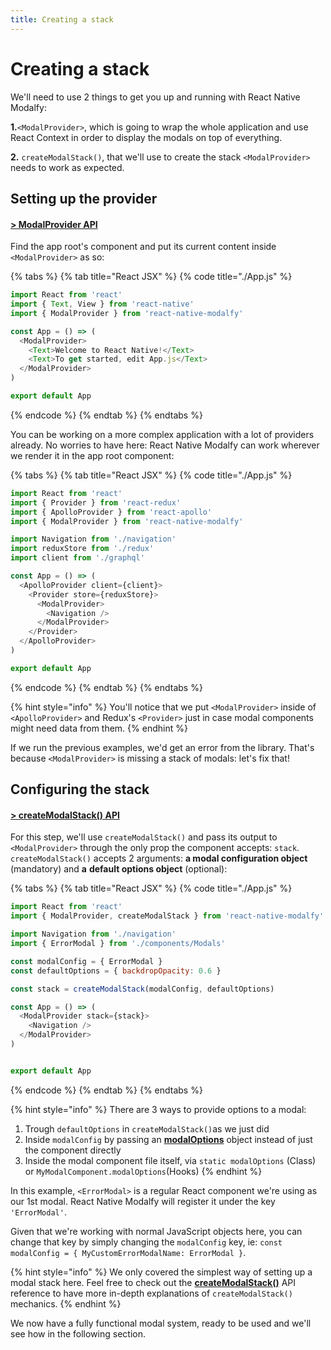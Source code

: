 ```yaml
---
title: Creating a stack
---
```


# Creating a stack

We'll need to use 2 things to get you up and running with React Native Modalfy:

**1.**`<ModalProvider>`, which is going to wrap the whole application and use React Context in order to display the modals on top of everything. 

**2.** `createModalStack()`, that we'll use to create the stack `<ModalProvider>` needs to work as expected.

## Setting up the provider <a id="provider"></a>

#### [&gt; ModalProvider API](../api/modalprovider.md)

Find the app root's component and put its current content inside `<ModalProvider>` as so:

{% tabs %}
{% tab title="React JSX" %}
{% code title="./App.js" %}
```javascript
import React from 'react'
import { Text, View } from 'react-native'
import { ModalProvider } from 'react-native-modalfy'

const App = () => (
  <ModalProvider>
    <Text>Welcome to React Native!</Text>
    <Text>To get started, edit App.js</Text>
  </ModalProvider>
)

export default App

```
{% endcode %}
{% endtab %}
{% endtabs %}

You can be working on a more complex application with a lot of providers already. No worries to have here: React Native Modalfy can work wherever we render it in the app root component:

{% tabs %}
{% tab title="React JSX" %}
{% code title="./App.js" %}
```javascript
import React from 'react'
import { Provider } from 'react-redux'
import { ApolloProvider } from 'react-apollo'
import { ModalProvider } from 'react-native-modalfy'

import Navigation from './navigation'
import reduxStore from './redux'
import client from './graphql'

const App = () => (
  <ApolloProvider client={client}>
    <Provider store={reduxStore}>
      <ModalProvider>
        <Navigation />
      </ModalProvider>
    </Provider>
  </ApolloProvider>
)

export default App
```
{% endcode %}
{% endtab %}
{% endtabs %}

{% hint style="info" %}
You'll notice that we put `<ModalProvider>` inside of `<ApolloProvider>` and Redux's `<Provider>` just in case modal components might need data from them.
{% endhint %}

If we run the previous examples, we'd get an error from the library. That's because `<ModalProvider>` is missing a stack of modals: let's fix that!

## Configuring the stack <a id="configuring"></a>

#### [&gt; createModalStack\(\) API](../api/createmodalstack.md)

For this step, we'll use `createModalStack()` and pass its output to `<ModalProvider>` through the only prop the component accepts: `stack`. `createModalStack()` accepts 2 arguments: **a modal configuration object** \(mandatory\) and **a** **default options object** \(optional\):

{% tabs %}
{% tab title="React JSX" %}
{% code title="./App.js" %}
```javascript
import React from 'react'
import { ModalProvider, createModalStack } from 'react-native-modalfy'

import Navigation from './navigation'
import { ErrorModal } from './components/Modals'

const modalConfig = { ErrorModal }
const defaultOptions = { backdropOpacity: 0.6 }

const stack = createModalStack(modalConfig, defaultOptions)

const App = () => (
  <ModalProvider stack={stack}>
    <Navigation />
  </ModalProvider>
)


export default App
```
{% endcode %}
{% endtab %}
{% endtabs %}

{% hint style="info" %}
There are 3 ways to provide options to a modal:

1. Trough `defaultOptions` in `createModalStack()`as we just did
2. Inside `modalConfig` by passing an [**modalOptions**](../api/types/modaloptions.md) object instead of just the component directly
3. Inside the modal component file itself, via `static modalOptions` \(Class\) or `MyModalComponent.modalOptions`\(Hooks\)
{% endhint %}

In this example, `<ErrorModal>` is a regular React component we're using as our 1st modal. React Native Modalfy will register it under the key `'ErrorModal'`. 

Given that we're working with normal JavaScript objects here, you can change that key by simply changing the `modalConfig` key, ie: `const modalConfig = { MyCustomErrorModalName: ErrorModal }`.

{% hint style="info" %}
We only covered the simplest way of setting up a modal stack here. Feel free to check out the [**createModalStack\(\)**](../api/createmodalstack.md) API reference to have more in-depth explanations of `createModalStack()` mechanics.
{% endhint %}

We now have a fully functional modal system, ready to be used and we'll see how in the following section.

